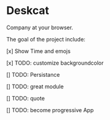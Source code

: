 # Deskcat 
Company at your browser. 

The goal of the project include:

[x] Show Time and emojs

[x] TODO: customize backgroundcolor

[] TODO: Persistance

[] TODO: great module

[] TODO: quote

[] TODO: become progressive App
